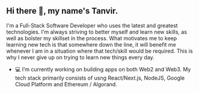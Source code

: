 ## Hi there :wave:, my name's Tanvir.

<p>I'm a Full-Stack Software Developer who uses the latest and greatest technologies. I'm always striving to better myself and learn new skills, as well as bolster my skillset in the process. What motivates me to keep learning new tech is that somewhere down the line, it will benefit me whenever I am in a situation where that tech/skill would be required. This is why I never give up on trying to learn new things every day.
</p>

- :computer: I’m currently working on building apps on both Web2 and Web3. My tech stack primarily consists of usng React/Next.js, NodeJS, Google Cloud Platform and Ethereum / Algorand.
